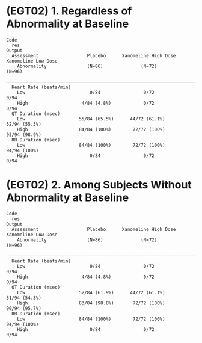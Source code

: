 # (EGT02) 1. Regardless of Abnormality at Baseline

    Code
      res
    Output
      Assessment                  Placebo      Xanomeline High Dose   Xanomeline Low Dose
        Abnormality               (N=86)              (N=72)                (N=96)       
      ———————————————————————————————————————————————————————————————————————————————————
      Heart Rate (beats/min)                                                             
        Low                        0/84                0/72                  0/94        
        High                    4/84 (4.8%)            0/72                  0/94        
      QT Duration (msec)                                                                 
        Low                    55/84 (65.5%)      44/72 (61.1%)          52/94 (55.3%)   
        High                   84/84 (100%)        72/72 (100%)          93/94 (98.9%)   
      RR Duration (msec)                                                                 
        Low                    84/84 (100%)        72/72 (100%)          94/94 (100%)    
        High                       0/84                0/72                  0/94        

# (EGT02) 2. Among Subjects Without Abnormality at Baseline

    Code
      res
    Output
      Assessment                  Placebo      Xanomeline High Dose   Xanomeline Low Dose
        Abnormality               (N=86)              (N=72)                (N=96)       
      ———————————————————————————————————————————————————————————————————————————————————
      Heart Rate (beats/min)                                                             
        Low                        0/84                0/72                  0/94        
        High                    4/84 (4.8%)            0/72                  0/94        
      QT Duration (msec)                                                                 
        Low                    52/84 (61.9%)      44/72 (61.1%)          51/94 (54.3%)   
        High                   83/84 (98.8%)       72/72 (100%)          90/94 (95.7%)   
      RR Duration (msec)                                                                 
        Low                    84/84 (100%)        72/72 (100%)          94/94 (100%)    
        High                       0/84                0/72                  0/94        

